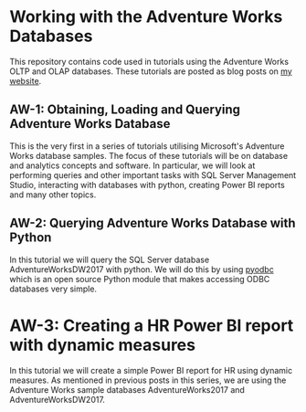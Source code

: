 
# Working with the Adventure Works Databases

This repository contains code used in tutorials using the Adventure Works OLTP
and OLAP databases. These tutorials are posted as blog posts on
[my website](https://dlwhittenbury.github.io/).

## AW-1: Obtaining, Loading and Querying Adventure Works Database

This is the very first in a series of tutorials utilising Microsoft's Adventure
Works database samples. The focus of these tutorials will be on database and
analytics concepts and software. In particular, we will look at performing
queries and other important tasks with SQL Server Management Studio, interacting
with databases with python, creating Power BI reports and many other topics.

## AW-2: Querying Adventure Works Database with Python

In this tutorial we will query the SQL Server database AdventureWorksDW2017 with
python. We will do this by using [pyodbc](https://pypi.org/project/pyodbc/)
which is an open source Python module that makes accessing ODBC databases very
simple.


# AW-3: Creating a HR Power BI report with dynamic measures

In this tutorial we will create a simple Power BI report for HR using dynamic
measures. As mentioned in previous posts in this series, we are using the
Adventure Works sample databases AdventureWorks2017 and AdventureWorksDW2017.
